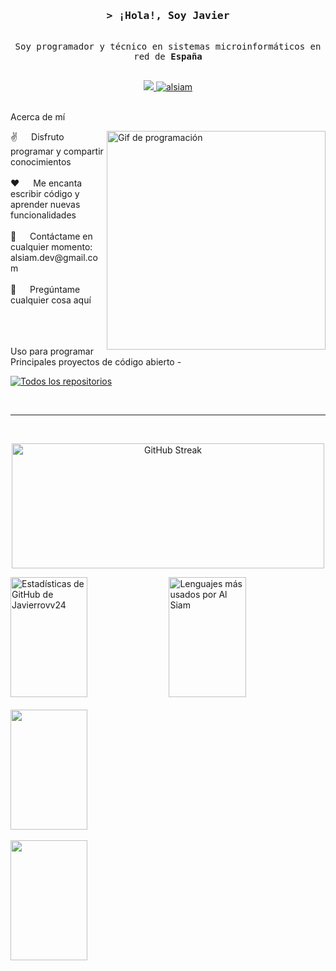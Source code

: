 <!--
<h2 align="center">
  ¡Bienvenido al Mundo de Al Siam!
  <img src="https://media.giphy.com/media/hvRJCLFzcasrR4ia7z/giphy.gif" width="28">
</h2>
-->
<!--
<p align="center">
  <a href="https://github.com/alsiam"><img src="https://readme-typing-svg.herokuapp.com/?lines=Programador%20Autodidacta;Desarrollador%20Front%20End;Más%20de%201.5%20años%20de%20experiencia%20en%20programación;Siempre%20aprendiendo%20cosas%20nuevas&center=true&width=380&height=45"></a>
</p>
 -->
<!-- <a href="https://komarev.com/ghpvc/?username=alsiam">
  <img align="right" src="https://komarev.com/ghpvc/?username=alsiam&label=Visitors&color=0e75b6&style=flat" alt="Visitantes del perfil" />
</a> -->


<!-- Intro  -->
<h3 align="center">
        <samp>&gt; ¡Hola!, Soy
                <b><a target="_blank"> Javier </a></b>
        </samp>
</h3>
<p align="center"> 
  <samp>
    <br>
    Soy programador y técnico en sistemas microinformáticos en red de <b> España </b> 
    <br>
    <br>
  </samp>
</p>
<p align="center">
 <!-- <a href="https://alsiam.com" target="blank">
  <img src="https://img.shields.io/badge/Sitio%20Web-DC143C?style=for-the-badge&logo=medium&logoColor=white" alt="alsiam" />
 </a> -->
 <!-- <a href="https://linkedin.com/in/al-siam" target="_blank">
  <img src="https://img.shields.io/badge/LinkedIn-0077B5?style=for-the-badge&logo=linkedin&logoColor=white" alt="alsiam"/>
 </a> -->
 <!-- <a href="https://dev.to/alsiam" target="_blank">
  <img src="https://img.shields.io/badge/dev.to-0A0A0A?style=for-the-badge&logo=dev.to&logoColor=white" alt="alsiam" />
 </a> -->
 <a href="https://x.com/javiier_r24" target="_blank">
  <img src="https://img.shields.io/badge/Twitter-1DA1F2?style=for-the-badge&logo=twitter&logoColor=white" />
 </a>
 <a href="https://www.instagram.com/javiier_r24/" target="_blank">
  <img src="https://img.shields.io/badge/Instagram-fe4164?style=for-the-badge&logo=instagram&logoColor=white" alt="alsiam" />
 </a> 
 <!-- <a href="https://facebook.com/alsiam.dev" target="_blank">
  <img src="https://img.shields.io/badge/Facebook-20BEFF?&style=for-the-badge&logo=facebook&logoColor=white" alt="alsiam"  />
  </a>  -->
</p>
<br />
<!-- About Section -->
Acerca de mí
<p>
 <img align="right" width="350" src="/assets/programmer.gif" alt="Gif de programación" />
✌️   Disfruto programar y compartir conocimientos <br/><br/>
❤️   Me encanta escribir código y aprender nuevas funcionalidades<br/><br/>
📧   Contáctame en cualquier momento: alsiam.dev@gmail.com<br/><br/>
💬   Pregúntame cualquier cosa aquí

</p>
<br/>
<br/>
<br/>
Uso para programar








<br/>
Principales proyectos de código abierto -





<p align="left">
  <a href="https://github.com/Javierrovv24" target="_blank"><img alt="Todos los repositorios" title="Todos los repositorios" src="https://img.shields.io/badge/-Todos%20los%20Repos-2962FF?style=for-the-badge&logo=koding&logoColor=white"/></a>
</p>
<br/>
<hr/>
<br/>
<p align="center">
<a href="https://git.io/streak-stats"><img
        src="https://github-readme-streak-stats.herokuapp.com?user=Javierrovv24&theme=onedark&hide_border=verdadero&date_format=M%20j%5B%2C%20Y%5D"
       height="200px" width="500px" alt="GitHub Streak" /></a>
</p>
<p align="center">
  <a href="http://github-profile-summary-cards.vercel.app/api/cards/profile-details?username=Javierrovv24&theme=2077" alt="Contribución de Javierrovv24 en GitHub"/>
  </a>
</p>
 <a> 
    <a href="https://github.com/Javierrovv24"><img alt="Estadísticas de GitHub de Javierrovv24" src="http://github-profile-summary-cards.vercel.app/api/cards/repos-per-language?username=Javierrovv24&theme=2077" height="192px" width="49.5%"/></a>
  <a href="https://github.com/Javierrovv24"><img alt="Lenguajes más usados por Al Siam" src="http://github-profile-summary-cards.vercel.app/api/cards/most-commit-language?username=Javierrovv24&theme=2077" height="192px" width="49.5%"/></a>
  <br/>
</a> 
<br>
<a href="https://github.com/Javierrovv24">
    <img src="http://github-profile-summary-cards.vercel.app/api/cards/stats?username=Javierrovv24&theme=2077" alt="" height="192px" width="49.5%">
</a>
<br>
<br>
<a href="https://github.com/Javierrovv24">
    <img src="http://github-profile-summary-cards.vercel.app/api/cards/productive-time?username=Javierrovv24&theme=2077&utcOffset=8" alt="" height="192px" width="49.5%">
</a>
<br>
